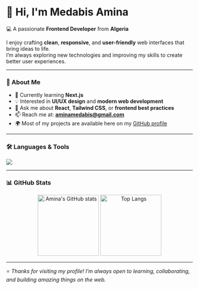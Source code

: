 # 👋 Hi, I'm **Medabis Amina**  
💻 A passionate **Frontend Developer** from **Algeria**

I enjoy crafting **clean**, **responsive**, and **user-friendly** web interfaces that bring ideas to life.  
I’m always exploring new technologies and improving my skills to create better user experiences.

---

### 🚀 About Me
- 🌱 Currently learning **Next.js** 
- 💡 Interested in **UI/UX design** and **modern web development**  
- 💬 Ask me about **React**, **Tailwind CSS**, or **frontend best practices**  
- 📫 Reach me at: **[aminamedabis@gmail.com](mailto:aminamedabis@gmail.com)**  
- 🌍 Most of my projects are available here on my [GitHub profile](https://github.com/MedabisAmina)

---

### 🛠️ Languages & Tools
<p align="left">
  <img src="https://skillicons.dev/icons?i=react,tailwind,js,html,css,git,figma,vscode,python,php" />
</p>

---

### 📊 GitHub Stats
<p align="center">
  <img src="https://github-readme-stats.vercel.app/api?username=MedabisAmina&show_icons=true&theme=tokyonight" alt="Amina's GitHub stats" height="165" />
  <img src="https://github-readme-stats.vercel.app/api/top-langs/?username=MedabisAmina&layout=compact&theme=tokyonight" alt="Top Langs" height="165" />
</p>

---

⭐️ *Thanks for visiting my profile! I’m always open to learning, collaborating, and building amazing things on the web.*

